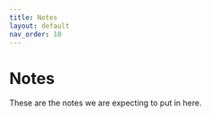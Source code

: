 ```yaml
---
title: Notes
layout: default
nav_order: 10
---
```

# Notes
These are the notes we are expecting to put in here.